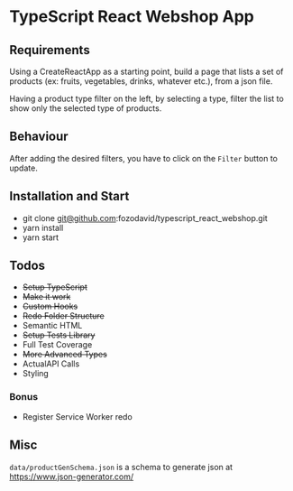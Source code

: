 # TypeScript React Webshop App

## Requirements

Using a CreateReactApp as a starting point, build a page that lists a set of products (ex: fruits, vegetables, drinks, whatever etc.), from a json file.

Having a product type filter on the left, by selecting a type, filter the list to show only the selected type of products.

## Behaviour

After adding the desired filters, you have to click on the `Filter` button to update.

## Installation and Start

* git clone git@github.com:fozodavid/typescript_react_webshop.git
* yarn install
* yarn start

## Todos

* ~~Setup TypeScript~~
* ~~Make it work~~
* ~~Custom Hooks~~
* ~~Redo Folder Structure~~
* Semantic HTML
* ~~Setup Tests Library~~
* Full Test Coverage
* ~~More Advanced Types~~
* ActualAPI Calls
* Styling

### Bonus
* Register Service Worker redo

## Misc

`data/productGenSchema.json` is a schema to generate json at
https://www.json-generator.com/
